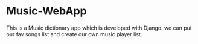 # Music-WebApp
This is a Music dictionary app which is developed with Django. 
we can put our fav songs list and create our own music player list.
